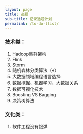 ```yaml
---
layout: page
title: 选题
sub-title: 记录选题计划
permalink: /to-do-llist/
---
```


### 技术类：
1. Hadoop集群架构
2. Flink
3. Storm
4. 随机森林分类算法（√）
5. 大数据领域编程语言选择
6. 数据挖掘、机器学习、大数据关系
7. 数据可视化技术
8. Boosting VS Bagging
9. 决策树算法


### 文化类：
1. 软件工程没有银弹


